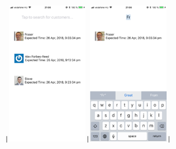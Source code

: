 | <img src="/screenshots/1.PNG" width="200" height="auto"> | <img src="/screenshots/2.PNG" width="200" height="auto"> |
